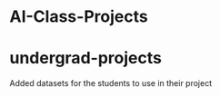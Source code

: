 # AI-Class-Projects
# undergrad-projects

Added datasets for the students to use in their project


